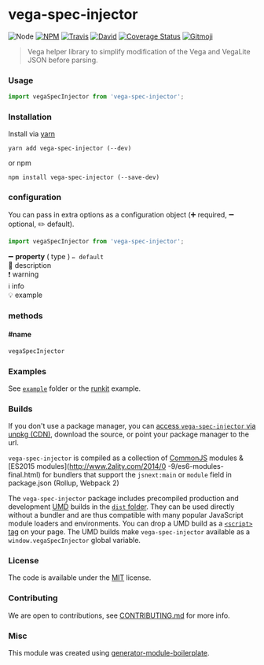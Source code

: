 # vega-spec-injector

![Node](https://img.shields.io/node/v/vega-spec-injector.svg?style=flat-square)
[![NPM](https://img.shields.io/npm/v/vega-spec-injector.svg?style=flat-square)](https://www.npmjs.com/package/vega-spec-injector)
[![Travis](https://img.shields.io/travis/nyurik/vega-spec-injector/master.svg?style=flat-square)](https://travis-ci.org/nyurik/vega-spec-injector)
[![David](https://img.shields.io/david/nyurik/vega-spec-injector.svg?style=flat-square)](https://david-dm.org/nyurik/vega-spec-injector)
[![Coverage Status](https://img.shields.io/coveralls/nyurik/vega-spec-injector.svg?style=flat-square)](https://coveralls.io/github/nyurik/vega-spec-injector)
[![Gitmoji](https://img.shields.io/badge/gitmoji-%20😜%20😍-FFDD67.svg?style=flat-square)](https://gitmoji.carloscuesta.me/)

> Vega helper library to simplify modification of the Vega and VegaLite JSON before parsing.

### Usage

```js
import vegaSpecInjector from 'vega-spec-injector';

```

### Installation

Install via [yarn](https://github.com/yarnpkg/yarn)

	yarn add vega-spec-injector (--dev)

or npm

	npm install vega-spec-injector (--save-dev)


### configuration

You can pass in extra options as a configuration object (➕ required, ➖ optional, ✏️ default).

```js
import vegaSpecInjector from 'vega-spec-injector';

```

➖ **property** ( type ) ` ✏️ default `
<br/> 📝 description
<br/> ❗️ warning
<br/> ℹ️ info
<br/> 💡 example

### methods

#### #name

```js
vegaSpecInjector

```

### Examples

See [`example`](example/script.js) folder or the [runkit](https://runkit.com/nyurik/vega-spec-injector) example.

### Builds

If you don't use a package manager, you can [access `vega-spec-injector` via unpkg (CDN)](https://unpkg.com/vega-spec-injector/), download the source, or point your package manager to the url.

`vega-spec-injector` is compiled as a collection of [CommonJS](http://webpack.github.io/docs/commonjs.html) modules & [ES2015 modules](http://www.2ality.com/2014/0
  -9/es6-modules-final.html) for bundlers that support the `jsnext:main` or `module` field in package.json (Rollup, Webpack 2)

The `vega-spec-injector` package includes precompiled production and development [UMD](https://github.com/umdjs/umd) builds in the [`dist` folder](https://unpkg.com/vega-spec-injector/dist/). They can be used directly without a bundler and are thus compatible with many popular JavaScript module loaders and environments. You can drop a UMD build as a [`<script>` tag](https://unpkg.com/vega-spec-injector) on your page. The UMD builds make `vega-spec-injector` available as a `window.vegaSpecInjector` global variable.

### License

The code is available under the [MIT](LICENSE) license.

### Contributing

We are open to contributions, see [CONTRIBUTING.md](CONTRIBUTING.md) for more info.

### Misc

This module was created using [generator-module-boilerplate](https://github.com/duivvv/generator-module-boilerplate).
